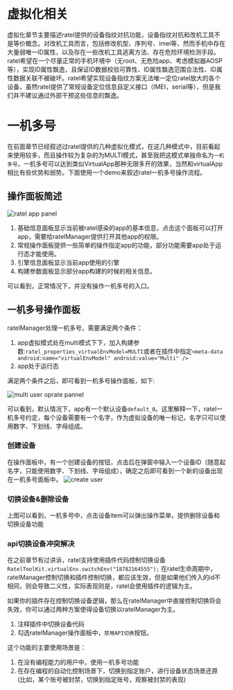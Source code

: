 # 虚拟化相关
虚拟化章节主要描述ratel提供的设备指纹对抗功能，设备指纹对抗和改机工具不是等价概念。对改机工具而言，包括修改机型、序列号、imei等，然而手机中存在大量弱唯一ID属性，以及存在一些改机工具逃离方法、存在危险环境检测手段。ratel希望在一个尽量正常的手机环境中（无root、无危险app、考虑模拟器AOSP等），实现ID属性飘逸，且保证ID数据校验可靠性、ID属性飘逸范围合法性、ID属性数据关联不被破坏。ratel希望实现设备指纹方案无法唯一定位ratel放大的各个设备，虽然ratel提供了常规设备定位信息自定义接口（IMEI，serial等），但是我们并不建议通过外部干预这些信息的飘逸。


# 一机多号
在前面章节已经叙述过ratel提供的几种虚拟化模式，在这几种模式中，目前看起来使用较多，而且操作较为复杂的为MULTI模式，甚至我把这模式单独命名为``一机多号``，一机多号可以达到类似VirtualApp那种无限多开的效果，当然和virtualApp相比有些优势和弱势。下面使用一个demo来叙述ratel一机多号操作流程。

## 操作面板简述

![ratel app panel](img/5_1_app_panel.jpg)

1. 基础信息面板显示当前被ratel感染的app的基本信息，点击这个面板可以打开app，需要给ratelManager提供打开其他app的权限。
2. 常规操作面板提供一些简单的操作指定app的功能，部分功能需要app处于运行态才能使用。
3. 引擎信息面板显示当前app使用的引擎
4. 构建参数面板显示部分app构建的时候的相关信息。

可以看到，正常情况下，并没有操作一机多号的入口。
## 一机多号操作面板

ratelManager处理一机多号，需要满足两个条件：
1. app虚拟模式处在multi模式下下，加入构建参数:``ratel_properties_virtualEnvModel=MULTI``或者在插件中指定``<meta-data android:name="virtualEnvModel" android:value="Multi" />``
2. app处于运行态

满足两个条件之后，即可看到一机多号操作面板，如下:

![multi user oprate pannel](img/5_2_multi_user_panel.jpg)

可以看到，默认情况下，app有一个默认设备``default_0``。这里解释一下，ratel一机多号约定，每个设备需要有一个名字，作为虚拟设备的唯一标记，名字只可以使用数字、下划线、字母组成。

### 创建设备
在操作面板中，有一个创建设备的按钮，点击后在弹窗中输入一个设备ID（随意起名字，只能使用数字、下划线、字母组成），确定之后即可看到一个新的设备出现在一机多号面板中。
![create user](img/5_3_create_user.jpg)

### 切换设备&删除设备
上图可以看到，一机多号中，点击设备item可以弹出操作菜单，提供删除设备和切换设备功能

### api切换设备冲突解决

在之前章节有过讲诉，ratel支持使用插件代码控制切换设备`` RatelToolKit.virtualEnv.switchEnv("18782164555");`` 在ratel生命周期中，ratelManager控制切换和插件控制切换，都应该生效，但是如果他们传入的id不相同，则会导致二义性，实际表现则是，ratel会使用插件的逻辑为主。

如果你的插件存在控制切换设备逻辑，那么在ratelManager中直接控制切换将会失效，你可以通过两种方案使得设备切换以ratelManager为主。
1. 注释插件中切换设备代码
2. 勾选ratelManager操作面板中，``禁用API切换``按钮。

这个功能的主要使用场景是：
1. 在没有编程能力的用户中，使用一机多号功能
2. 在存在编程的自动化控制场景下，切换到指定账户，进行设备状态场景还原(比如，某个账号被封禁，切换到指定账号，观察被封禁的表现)